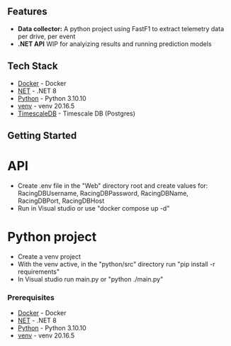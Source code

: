 ## Features

- **Data collector:** A python project using FastF1 to extract telemetry data per drive, per event
- **.NET API** WIP for analyizing results and running prediction models

## Tech Stack

- [Docker](https://www.docker.com/get-started/) - Docker
- [NET](https://dotnet.microsoft.com/en-us/download) - .NET 8
- [Python](https://www.python.org/downloads/) - Python 3.10.10
- [venv](https://packaging.python.org/en/latest/guides/) - venv 20.16.5
- [TimescaleDB](https://github.com/timescale/timescaledb) - Timescale DB (Postgres)

## Getting Started
# API
- Create .env file in the  "Web" directory root and create values for: RacingDBUsername, RacingDBPassword, RacingDBName, RacingDBPort, RacingDBHost
- Run in Visual studio or use "docker compose up -d"
# Python project
- Create a venv project
- With the venv active, in the "python/src" directory run "pip install -r requirements"
- In Visual studio run main.py or "python ./main.py"
### Prerequisites
- [Docker](https://www.docker.com/get-started/) - Docker
- [NET](https://dotnet.microsoft.com/en-us/download) - .NET 8
- [Python](https://www.python.org/downloads/) - Python 3.10.10
- [venv](https://packaging.python.org/en/latest/guides/installing-using-pip-and-virtual-environments/) - venv 20.16.5